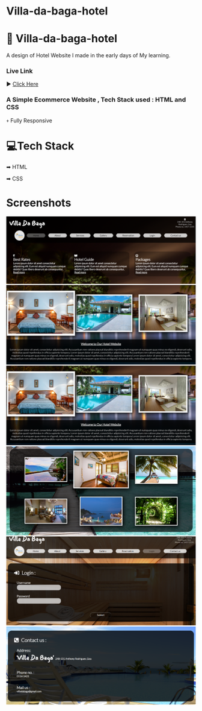 # Villa-da-baga-hotel

# 📝 Villa-da-baga-hotel
A design of Hotel Website I made in the early days of My learning. 

### Live Link
▶️ <a href="https://vikaspundir24.github.io/Villa-da-baga-hotel/">Click Here</a>
### A Simple Ecommerce Website , Tech Stack used : HTML and CSS

<code>+</code> Fully Responsive 


# 💻Tech Stack


➡ HTML

➡ CSS



# Screenshots

<img src="Screenshot (60).png" alt="">
<img src="Screenshot (62).png" alt="">
<img src="Screenshot (62).png" alt="">
<img src="Screenshot (64).png" alt="">
<img src="Screenshot (66).png" alt="">
<img src="Screenshot (67).png" alt="">


